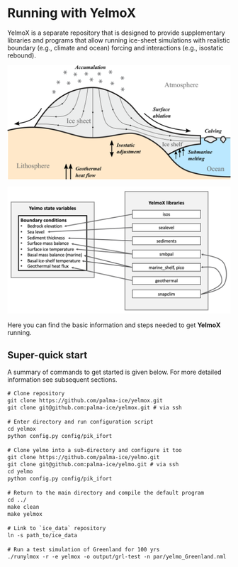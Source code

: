 # Running with YelmoX

YelmoX is a separate repository that is designed to provide supplementary libraries and programs that allow running ice-sheet simulations with realistic boundary (e.g., climate and ocean) forcing and interactions (e.g., isostatic rebound).

![Ice sheet interactions](img/yelmo_test_color.png)

![YelmoX interface](img/yelmox_overview.png)

Here you can find the basic information and steps needed to get **YelmoX** running.

## Super-quick start

A summary of commands to get started is given below. For more detailed information see subsequent sections.

```
# Clone repository
git clone https://github.com/palma-ice/yelmox.git
git clone git@github.com:palma-ice/yelmox.git # via ssh

# Enter directory and run configuration script
cd yelmox
python config.py config/pik_ifort 

# Clone yelmo into a sub-directory and configure it too 
git clone https://github.com/palma-ice/yelmo.git
git clone git@github.com:palma-ice/yelmo.git # via ssh
cd yelmo 
python config.py config/pik_ifort 

# Return to the main directory and compile the default program
cd ../
make clean 
make yelmox 

# Link to `ice_data` repository
ln -s path_to/ice_data 

# Run a test simulation of Greenland for 100 yrs
./runylmox -r -e yelmox -o output/grl-test -n par/yelmo_Greenland.nml
```

